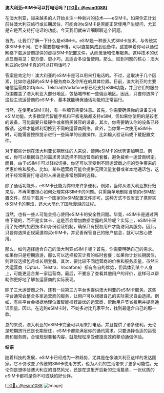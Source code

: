 **澳大利亚eSIM卡可以打电话吗？[[TG💪+ @esim1088](https://t.me/s/esim1088)]**

在澳大利亚，越来越多的人开始关注一种新兴的技术——eSIM卡。如果你正计划前往澳大利亚旅行或长期居住，可能会对eSIM卡是否能正常使用产生疑问，尤其是它是否支持打电话的功能。今天我们就来详细聊聊这个问题。

首先，让我们了解一下什么是eSIM卡。eSIM是一种嵌入式SIM卡技术，与传统实体SIM卡不同，它不需要物理卡槽，可以直接集成到设备中。这意味着你可以通过网络下载运营商提供的虚拟SIM卡配置文件，从而激活和使用服务。这种技术的优点显而易见：更方便、更小巧，且适合多设备使用。那么，回到问题的核心：澳大利亚的eSIM卡真的可以打电话吗？

答案是肯定的！澳大利亚的eSIM卡是可以用来打电话的。不过，这取决于几个因素，比如你选择的eSIM卡服务商以及你所在的具体位置。目前，澳大利亚的主要电信运营商如Optus、Telstra和Vodafone都已经支持eSIM功能，并且它们的服务范围覆盖了澳大利亚大部分地区，包括城市和一些偏远地区。因此，只要你选择了这些主流运营商的eSIM卡，基本就能确保通话功能的正常运行。

当然，在使用eSIM卡时，有一些细节需要注意。首先，你需要确保你的设备支持eSIM功能。大多数现代智能手机和平板电脑都支持eSIM，但如果你使用的是较老的设备，可能需要升级硬件或者购买兼容的设备。其次，你需要确认你的设备已经解锁，这样才能顺利切换到不同的运营商网络。此外，当你第一次使用eSIM卡时，可能需要按照提示进行一些简单的设置操作，比如输入验证码或下载配置文件。

对于那些计划在澳大利亚长期居住的人来说，使用eSIM卡的优势更加明显。例如，你可以根据自己的需求灵活选择不同运营商的套餐，避免被单一运营商绑定。而且，由于eSIM卡可以轻松切换，你还可以享受到不同运营商之间的竞争带来的优惠价格和服务。比如，某些运营商可能会提供无限流量套餐或者本地通话包，这对于经常需要打电话的人来说是非常划算的选择。

除了通话功能外，eSIM卡还能为你带来许多便利。例如，当你从澳大利亚旅行归来后，不再需要担心如何处理实体SIM卡的问题。只需简单地删除当前的eSIM配置文件，然后下载另一个国家的eSIM配置文件即可。这种方式不仅省去了携带实体SIM卡的麻烦，还大大简化了国际漫游的过程。

当然，也有一些人可能会担心使用eSIM卡的安全性问题。毕竟，eSIM卡是通过网络下载的，而不是实体卡，这是否会增加数据泄露的风险呢？实际上，eSIM卡采用了先进的加密技术和身份验证机制，确保只有授权用户才能访问其服务。因此，只要你选择正规渠道购买eSIM卡，并妥善保管自己的账户信息，就可以放心使用。

那么，如何选择适合自己的澳大利亚eSIM卡呢？首先，你需要明确自己的需求。如果你只是短期旅游，那么可以选择按天计费的临时套餐；如果你计划长期居住，则建议选择包月或长期套餐。其次，要比较不同运营商的价格和服务质量。虽然三大运营商（Optus、Telstra、Vodafone）都有各自的优势，但具体到某个人身上，可能更适合某一家运营商。最后，不要忘了查看其他用户的评价，这样可以帮助你更好地了解各运营商的实际表现。

除了三大运营商之外，还有一些第三方平台也提供澳大利亚的eSIM卡服务。这些平台通常会整合多家运营商的服务，让用户可以根据自己的实际需求自由选择。例如，有些平台会根据地理位置智能推荐最优的运营商，帮助用户节省费用并提高通话质量。因此，在选购eSIM卡时，不妨多对比几家平台，找到最适合自己的那一款。

总的来说，澳大利亚的eSIM卡完全可以用来打电话，并且提供了诸多便利。无论是短期旅行还是长期居住，eSIM卡都能满足你的通讯需求。只要选择合适的运营商和服务商，合理规划套餐内容，就能轻松享受便捷高效的移动通信体验。

**结语**

随着科技的发展，eSIM卡已经成为一种趋势，尤其是在像澳大利亚这样的发达国家。它不仅改变了传统的SIM卡使用方式，也为人们的生活带来了更多可能性。无论你是想体验澳大利亚的自然风光，还是在这里开启新的生活篇章，一张优质的eSIM卡都将是你不可或缺的好伙伴。

[[TG💪+ @esim1088](https://t.me/s/esim1088) ![Image](https://i.postimg.cc/4NQfJmqS/Snipaste-2025-05-13-00-14-12.png)]